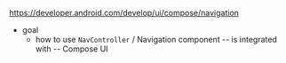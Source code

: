 https://developer.android.com/develop/ui/compose/navigation

* goal
  * how to use `NavController` / Navigation component -- is integrated with -- Compose UI